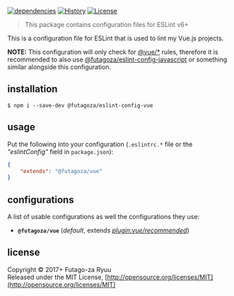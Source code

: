 [![dependencies](https://img.shields.io/david/futagoza/eslint-config-futagozaryuu.svg?path=packages/@futagoza/eslint-config-vue)](https://david-dm.org/futagoza/eslint-config-futagozaryuu?path=packages/@futagoza/eslint-config-vue)
[![History](https://img.shields.io/badge/history-CHANGELOG.md-orange.svg)](https://github.com/futagoza/eslint-config-futagozaryuu/blob/master/CHANGELOG.md)
[![License](https://img.shields.io/badge/license-mit-blue.svg)](https://opensource.org/licenses/MIT)

> This package contains configuration files for ESLint v6+<br>

This is a configuration file for ESLint that is used to lint my Vue.js projects.

**NOTE:** This configuration will only check for [@vue/*][VUE] rules, therefore it is recommended to also use [@futagoza/eslint-config-javascript][ECJ] or something similar alongside this configuration.

## installation

```console
$ npm i --save-dev @futagoza/eslint-config-vue
```

## usage

Put the following into your configuration (`.eslintrc.*` file or the _"eslintConfig"_ field in `package.json`):

```json
{
    "extends": "@futagoza/vue"
}
```

## configurations

A list of usable configurations as well the configurations they use:

- __`@futagoza/vue`__ (_default_, extends _[plugin:vue/recommended][VUE]_)

[VUE]: https://eslint.vuejs.org
[ECJ]: https://www.npmjs.com/package/@futagoza/eslint-config-javascript

## license

Copyright © 2017+ Futago-za Ryuu<br>
Released under the MIT License, [http://opensource.org/licenses/MIT](http://opensource.org/licenses/MIT)
